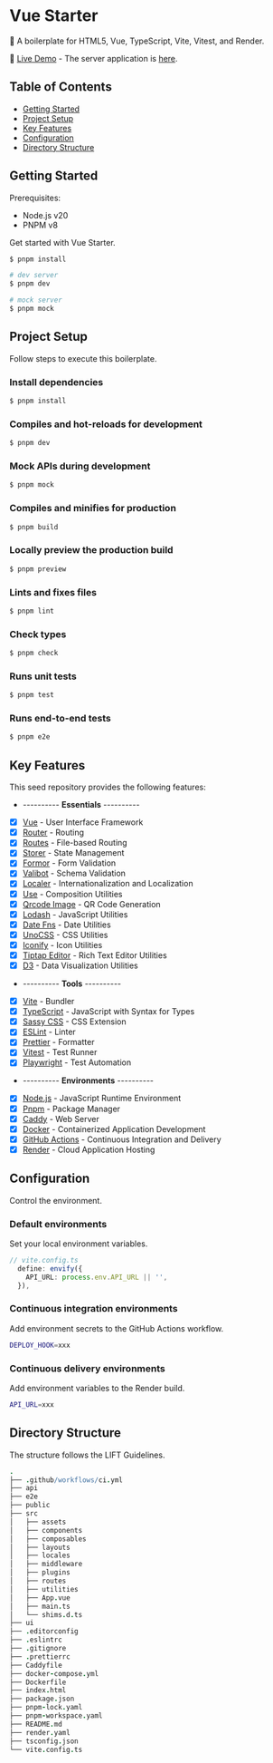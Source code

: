 # Vue Starter

:poodle: A boilerplate for HTML5, Vue, TypeScript, Vite, Vitest, and Render.

:rainbow: [Live Demo](https://vue-starter-6fa6.onrender.com) - The server application is [here](https://github.com/Shyam-Chen/Fastify-Starter).

## Table of Contents

- [Getting Started](#getting-started)
- [Project Setup](#project-setup)
- [Key Features](#key-features)
- [Configuration](#configuration)
- [Directory Structure](#directory-structure)

## Getting Started

Prerequisites:

- Node.js v20
- PNPM v8

Get started with Vue Starter.

```sh
$ pnpm install

# dev server
$ pnpm dev

# mock server
$ pnpm mock
```

## Project Setup

Follow steps to execute this boilerplate.

### Install dependencies

```sh
$ pnpm install
```

### Compiles and hot-reloads for development

```sh
$ pnpm dev
```

### Mock APIs during development

```sh
$ pnpm mock
```

### Compiles and minifies for production

```sh
$ pnpm build
```

### Locally preview the production build

```sh
$ pnpm preview
```

### Lints and fixes files

```sh
$ pnpm lint
```

### Check types

```sh
$ pnpm check
```

### Runs unit tests

```sh
$ pnpm test
```

### Runs end-to-end tests

```sh
$ pnpm e2e
```

## Key Features

This seed repository provides the following features:

- ---------- **Essentials** ----------
- [x] [Vue](https://github.com/vuejs/vue) - User Interface Framework
- [x] [Router](https://github.com/vuejs/vue-router) - Routing
- [x] [Routes](https://github.com/Vanilla-IceCream/vite-plugin-vue-routes) - File-based Routing
- [x] [Storer](https://github.com/Vanilla-IceCream/vue-storer) - State Management
- [x] [Formor](https://github.com/Vanilla-IceCream/vue-formor) - Form Validation
- [x] [Valibot](https://github.com/fabian-hiller/valibot) - Schema Validation
- [x] [Localer](https://github.com/Vanilla-IceCream/vue-localer) - Internationalization and Localization
- [x] [Use](https://github.com/vueuse/vueuse) - Composition Utilities
- [x] [Qrcode Image](https://github.com/Vanilla-IceCream/vue-qrcode-image) - QR Code Generation
- [x] [Lodash](https://github.com/lodash/lodash) - JavaScript Utilities
- [x] [Date Fns](https://github.com/date-fns/date-fns) - Date Utilities
- [x] [UnoCSS](https://github.com/unocss/unocss) - CSS Utilities
- [x] [Iconify](https://github.com/iconify/iconify) - Icon Utilities
- [x] [Tiptap Editor](https://github.com/ueberdosis/tiptap) - Rich Text Editor Utilities
- [x] [D3](https://github.com/d3/d3) - Data Visualization Utilities
- ---------- **Tools** ----------
- [x] [Vite](https://github.com/vitejs/vite) - Bundler
- [x] [TypeScript](https://github.com/microsoft/TypeScript) - JavaScript with Syntax for Types
- [x] [Sassy CSS](https://github.com/sass/sass) - CSS Extension
- [x] [ESLint](https://github.com/eslint/eslint) - Linter
- [x] [Prettier](https://github.com/prettier/prettier) - Formatter
- [x] [Vitest](https://github.com/vitest-dev/vitest) - Test Runner
- [x] [Playwright](https://github.com/microsoft/playwright) - Test Automation
- ---------- **Environments** ----------
- [x] [Node.js](https://nodejs.org/en/) - JavaScript Runtime Environment
- [x] [Pnpm](https://pnpm.io/) - Package Manager
- [x] [Caddy](https://caddyserver.com/) - Web Server
- [x] [Docker](https://www.docker.com/) - Containerized Application Development
- [x] [GitHub Actions](https://github.com/features/actions) - Continuous Integration and Delivery
- [x] [Render](https://render.com/) - Cloud Application Hosting

## Configuration

Control the environment.

### Default environments

Set your local environment variables.

```ts
// vite.config.ts
  define: envify({
    API_URL: process.env.API_URL || '',
  }),
```

### Continuous integration environments

Add environment secrets to the GitHub Actions workflow.

```sh
DEPLOY_HOOK=xxx
```

### Continuous delivery environments

Add environment variables to the Render build.

```sh
API_URL=xxx
```

## Directory Structure

The structure follows the LIFT Guidelines.

```coffee
.
├── .github/workflows/ci.yml
├── api
├── e2e
├── public
├── src
│   ├── assets
│   ├── components
│   ├── composables
│   ├── layouts
│   ├── locales
│   ├── middleware
│   ├── plugins
│   ├── routes
│   ├── utilities
│   ├── App.vue
│   ├── main.ts
│   └── shims.d.ts
├── ui
├── .editorconfig
├── .eslintrc
├── .gitignore
├── .prettierrc
├── Caddyfile
├── docker-compose.yml
├── Dockerfile
├── index.html
├── package.json
├── pnpm-lock.yaml
├── pnpm-workspace.yaml
├── README.md
├── render.yaml
├── tsconfig.json
└── vite.config.ts
```
